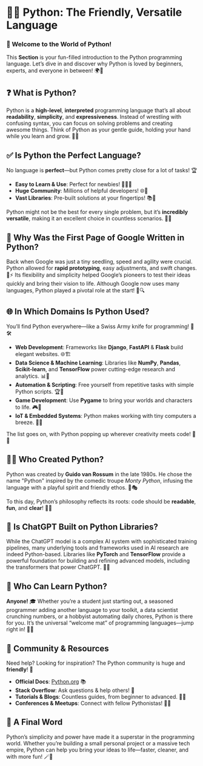 # 🐍✨ Python: The Friendly, Versatile Language

### 🎉 Welcome to the World of Python!
This **Section** is your fun-filled introduction to the Python programming language. Let’s dive in and discover why Python is loved by beginners, experts, and everyone in between! 🌍💖

## ❓ What is Python?
Python is a **high-level**, **interpreted** programming language that’s all about **readability**, **simplicity**, and **expressiveness**. Instead of wrestling with confusing syntax, you can focus on solving problems and creating awesome things. Think of Python as your gentle guide, holding your hand while you learn and grow. 🧭✨

## ✅ Is Python the Perfect Language?
No language is **perfect**—but Python comes pretty close for a lot of tasks! 🏆  
- **Easy to Learn & Use**: Perfect for newbies! 🧒👩‍💻  
- **Huge Community**: Millions of helpful developers! 🌐💬  
- **Vast Libraries**: Pre-built solutions at your fingertips! 📚🔧

Python might not be the best for every single problem, but it’s **incredibly versatile**, making it an excellent choice in countless scenarios. 🔀💡

## 🦸 Why Was the First Page of Google Written in Python?
Back when Google was just a tiny seedling, speed and agility were crucial. Python allowed for **rapid prototyping**, easy adjustments, and swift changes. 🌱⚡ Its flexibility and simplicity helped Google’s pioneers to test their ideas quickly and bring their vision to life. Although Google now uses many languages, Python played a pivotal role at the start! 🥇🔍

## 🌐 In Which Domains Is Python Used?
You’ll find Python everywhere—like a Swiss Army knife for programming! 🦾🛠️
- **Web Development**: Frameworks like **Django**, **FastAPI** & **Flask** build elegant websites. 🌐🏗️
- **Data Science & Machine Learning**: Libraries like **NumPy**, **Pandas**, **Scikit-learn**, and **TensorFlow** power cutting-edge research and analytics. 📊🤖
- **Automation & Scripting**: Free yourself from repetitive tasks with simple Python scripts. 🏆💨
- **Game Development**: Use **Pygame** to bring your worlds and characters to life. 🎮💫
- **IoT & Embedded Systems**: Python makes working with tiny computers a breeze. 🤖🔌

The list goes on, with Python popping up wherever creativity meets code! 🎉🚀

## 👨‍🚀 Who Created Python?
Python was created by **Guido van Rossum** in the late 1980s. He chose the name "Python" inspired by the comedic troupe *Monty Python*, infusing the language with a playful spirit and friendly ethos. 🦜🎭 

To this day, Python’s philosophy reflects its roots: code should be **readable**, **fun**, and **clear**! 🦋🌈

## 🤖 Is ChatGPT Built on Python Libraries?
While the ChatGPT model is a complex AI system with sophisticated training pipelines, many underlying tools and frameworks used in AI research are indeed Python-based. Libraries like **PyTorch** and **TensorFlow** provide a powerful foundation for building and refining advanced models, including the transformers that power ChatGPT. 🧠🔮

## 🌱 Who Can Learn Python?
**Anyone!** 🎓 Whether you’re a student just starting out, a seasoned programmer adding another language to your toolkit, a data scientist crunching numbers, or a hobbyist automating daily chores, Python is there for you. It’s the universal “welcome mat” of programming languages—jump right in! 👏🌈

## 🌈 Community & Resources
Need help? Looking for inspiration? The Python community is huge and **friendly**! 🫶
- **Official Docs**: [Python.org](https://www.python.org/doc/) 📚  
- **Stack Overflow**: Ask questions & help others! 💬  
- **Tutorials & Blogs**: Countless guides, from beginner to advanced. 📖✨  
- **Conferences & Meetups**: Connect with fellow Pythonistas! 🎉🤝

## 🎇 A Final Word
Python’s simplicity and power have made it a superstar in the programming world. Whether you’re building a small personal project or a massive tech empire, Python can help you bring your ideas to life—faster, cleaner, and with more fun! 🪄🚀
